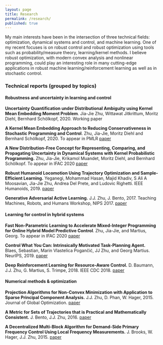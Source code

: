 ```yaml
---
layout: page
title: Research
permalink: /research/
published: true
---
```


My main interests have been in the intersection of three technical fields: optimization, dynamical systems and control, and machine learning.
One of my recent focuses is on robust control and robust optimization using tools such as probability/measure theory, learning/kernel methods. I believe robust optimization, with modern convex analysis and nonlinear programming, could play an interesting role in many cutting-edge applications in robust machine learning/reinforcement learning as well as in stochastic control.

### Technical reports (grouped by topics)

#### Robustness and uncertainty in learning and control

**Uncertainty Quantification under Distributional Ambiguity using Kernel Mean Embedding Moment Problem**. Jia-Jie Zhu, Wittawat Jitkrittum, Moritz Diehl, Bernhard Schölkopf, 2020. Working paper

**A Kernel Mean Embedding Approach to Reducing Conservativeness in Stochastic Programming and Control**.  Zhu, Jia-Jie, Moritz Diehl and Bernhard Schölkopf, 2020. To appear in PMLR
[paper](https://arxiv.org/pdf/2001.10398.pdf)

**A New Distribution-Free Concept for Representing, Comparing, and Propagating Uncertainty in Dynamical Systems with Kernel Probabilistic Programming.** Zhu, Jia-Jie, Krikamol Muandet, Moritz Diehl, and Bernhard Schölkopf. To appear in IFAC 2020 
[paper](https://arxiv.org/pdf/1911.11082.pdf)

**Robust Humanoid Locomotion Using Trajectory Optimization and Sample-Efficient Learning.** Yeganegi, Mohammad Hasan, Majid Khadiv, S Ali A Moosavian, Jia-Jie Zhu, Andrea Del Prete, and Ludovic Righetti. IEEE Humanoids, 2019.
[paper](https://arxiv.org/pdf/1907.04616.pdf)

**Generative Adversarial Active Learning.** J.J. Zhu, J. Bento, 2017. Teaching Machines, Robots, and Humans Workshop, NIPS 2017.
[paper](https://arxiv.org/pdf/1702.07956.pdf)



#### Learning for control in hybrid systems

**Fast Non-Parametric Learning to Accelerate Mixed-Integer Programming for Online Hybrid Model Predictive Control**. Zhu, Jia-Jie, and Martius, Georg. To appear in IFAC 2020 
[paper](https://arxiv.org/pdf/1911.09214.pdf)

**Control What You Can: Intrinsically Motivated Task-Planning Agent.** Blaes, Sebastian, Marin Vlastelica Pogančić, JJ Zhu, and Georg Martius. NeurIPS, 2019. 
[paper](https://arxiv.org/pdf/1906.08190.pdf)

**Deep Reinforcement Learning for Resource-Aware Control.** D. Baumann, J.J. Zhu,  G. Martius, S. Trimpe, 2018. IEEE CDC 2018.
[paper](https://arxiv.org/pdf/1809.05152.pdf)



#### Numerical methods \& optimization

**Projection Algorithms for Non-Convex Minimization with Application to Sparse Principal Component Analysis.** J.J. Zhu, D. Phan, W. Hager, 2015. Journal of Global Optimization.
[paper](https://arxiv.org/pdf/1404.4132.pdf)

**A Metric for Sets of Trajectories that is Practical and Mathematically Consistent.** J. Bento, J.J. Zhu, 2016. 
[paper](https://arxiv.org/pdf/1601.03094.pdf)

**A Decentralized Multi-Block Algorithm for Demand-Side Primary Frequency Control Using Local Frequency Measurements.** J. Brooks, W. Hager, J.J. Zhu, 2015. 
[paper](https://arxiv.org/pdf/1509.08206.pdf)
